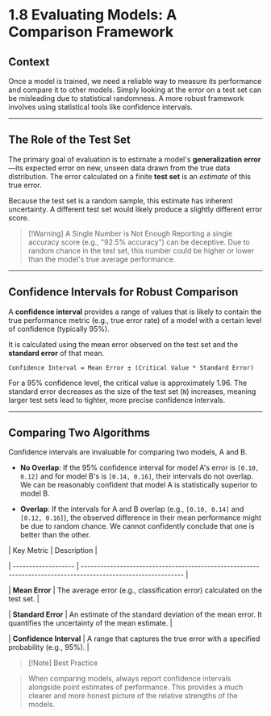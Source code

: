   

# 1.8 Evaluating Models: A Comparison Framework

## Context

Once a model is trained, we need a reliable way to measure its performance and compare it to other models. Simply looking at the error on a test set can be misleading due to statistical randomness. A more robust framework involves using statistical tools like confidence intervals.

---

## The Role of the Test Set

The primary goal of evaluation is to estimate a model's **generalization error**—its expected error on new, unseen data drawn from the true data distribution. The error calculated on a finite **test set** is an *estimate* of this true error.

Because the test set is a random sample, this estimate has inherent uncertainty. A different test set would likely produce a slightly different error score.

> [!Warning] A Single Number is Not Enough
> Reporting a single accuracy score (e.g., "92.5% accuracy") can be deceptive. Due to random chance in the test set, this number could be higher or lower than the model's true average performance.

---

## Confidence Intervals for Robust Comparison

A **confidence interval** provides a range of values that is likely to contain the true performance metric (e.g., true error rate) of a model with a certain level of confidence (typically 95%).

It is calculated using the mean error observed on the test set and the **standard error** of that mean.

`Confidence Interval = Mean Error ± (Critical Value * Standard Error)`

For a 95% confidence level, the critical value is approximately 1.96. The standard error decreases as the size of the test set (`N`) increases, meaning larger test sets lead to tighter, more precise confidence intervals.

---

## Comparing Two Algorithms

Confidence intervals are invaluable for comparing two models, A and B.

* **No Overlap**: If the 95% confidence interval for model A's error is `[0.10, 0.12]` and for model B's is `[0.14, 0.16]`, their intervals do not overlap. We can be reasonably confident that model A is statistically superior to model B.

* **Overlap**: If the intervals for A and B overlap (e.g., `[0.10, 0.14]` and `[0.12, 0.16]`), the observed difference in their mean performance might be due to random chance. We cannot confidently conclude that one is better than the other.

| Key Metric | Description |

| ------------------- | ------------------------------------------------------------------------------------------------------------- |

| **Mean Error** | The average error (e.g., classification error) calculated on the test set. |

| **Standard Error** | An estimate of the standard deviation of the mean error. It quantifies the uncertainty of the mean estimate. |

| **Confidence Interval** | A range that captures the true error with a specified probability (e.g., 95%). |

> [!Note] Best Practice

> When comparing models, always report confidence intervals alongside point estimates of performance. This provides a much clearer and more honest picture of the relative strengths of the models.